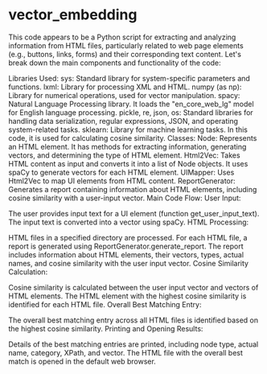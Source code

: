 # vector_embedding

This code appears to be a Python script for extracting and analyzing information from HTML files, particularly related to web page elements (e.g., buttons, links, forms) and their corresponding text content. Let's break down the main components and functionality of the code:

Libraries Used:
sys: Standard library for system-specific parameters and functions.
lxml: Library for processing XML and HTML.
numpy (as np): Library for numerical operations, used for vector manipulation.
spacy: Natural Language Processing library. It loads the "en_core_web_lg" model for English language processing.
pickle, re, json, os: Standard libraries for handling data serialization, regular expressions, JSON, and operating system-related tasks.
sklearn: Library for machine learning tasks. In this code, it is used for calculating cosine similarity.
Classes:
Node: Represents an HTML element. It has methods for extracting information, generating vectors, and determining the type of HTML element.
Html2Vec: Takes HTML content as input and converts it into a list of Node objects. It uses spaCy to generate vectors for each HTML element.
UIMapper: Uses Html2Vec to map UI elements from HTML content.
ReportGenerator: Generates a report containing information about HTML elements, including cosine similarity with a user-input vector.
Main Code Flow:
User Input:

The user provides input text for a UI element (function get_user_input_text).
The input text is converted into a vector using spaCy.
HTML Processing:

HTML files in a specified directory are processed.
For each HTML file, a report is generated using ReportGenerator.generate_report.
The report includes information about HTML elements, their vectors, types, actual names, and cosine similarity with the user input vector.
Cosine Similarity Calculation:

Cosine similarity is calculated between the user input vector and vectors of HTML elements.
The HTML element with the highest cosine similarity is identified for each HTML file.
Overall Best Matching Entry:

The overall best matching entry across all HTML files is identified based on the highest cosine similarity.
Printing and Opening Results:

Details of the best matching entries are printed, including node type, actual name, category, XPath, and vector.
The HTML file with the overall best match is opened in the default web browser.
